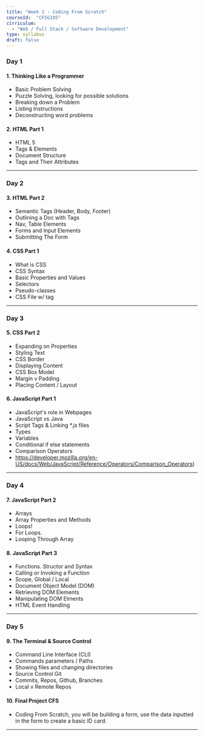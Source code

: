 ```yaml
---
title: "Week 1 - Coding From Scratch"
courseId:  "CFSG105"
cirriculum:  
  - "Web / Full Stack / Software Development"
type: syllabus
draft: false
---
```


### Day 1

#### 1. Thinking Like a Programmer

* Basic Problem Solving
* Puzzle Solving, looking for possible solutions
* Breaking down a Problem
* Listing Instructions
* Deconstructing word problems

#### 2. HTML Part 1

* HTML 5
* Tags & Elements
* Document Structure
* Tags and Their Attributes

---

### Day 2


#### 3. HTML Part 2

* Semantic Tags (Header, Body, Footer)
* Outlining a Doc with Tags
* Nav, Table Elements
* Forms and Input Elements
* Submitting The Form

#### 4. CSS Part 1

* What is CSS
* CSS Syntax
* Basic Properties and Values
* Selectors
* Pseudo-classes
* CSS File w/ <link> tag
---

### Day 3

#### 5. CSS Part 2

* Expanding on Properties
* Styling Text
* CSS Border
* Displaying Content
* CSS Box Model
* Margin v Padding
* Placing Content / Layout

#### 6. JavaScript Part 1

* JavaScript's role in Webpages
* JavaScript vs Java
* Script Tags & Linking \*.js files
* Types
* Variables
* Conditional if else statements
* Comparison Operators
* https://developer.mozilla.org/en-US/docs/Web/JavaScript/Reference/Operators/Comparison_Operators)
---

### Day 4

#### 7. JavaScript Part 2

* Arrays
* Array Properties and Methods
* Loops!
* For Loops.
* Looping Through Array

#### 8. JavaScript Part 3

* Functions. Structor and Syntax
* Calling or Invoking a Function
* Scope, Global / Local
* Document Object Model (DOM)
* Retrieving DOM Elements
* Manipulating DOM Elments
* HTML Event Handling

---

### Day 5

#### 9. The Terminal & Source Control

* Command Line Interface (CLI)
* Commands parameters / Paths
* Showing files and changing directories
* Source Control Git
* Commits, Repos, Github, Branches
* Local v Remote Repos

#### 10. Final Project CFS

* Coding From Scratch, you will be building a form, use the data inputted in the form to create a basic ID card.

---
